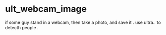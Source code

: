 ult_webcam_image
================

if some guy stand in a webcam, then take a photo, and save it . use ultra.. to detecth people .
